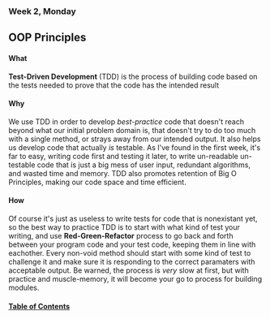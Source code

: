 ### Week 2, Monday
## OOP Principles

#### What
__Test-Driven Development__ (TDD) is the process of building code based on the tests needed to prove that the code has the intended result

#### Why
We use TDD in order to develop *best-practice* code that doesn't reach beyond what our initial problem domain is,
that doesn't try to do too much with a single method, or strays away from our intended output.
It also helps us develop code that actually *is* testable. As I've found in the first week, it's far to easy, writing code first
and testing it later, to write un-readable un-testable code that is just a big mess of user input, redundant algorithms,
and wasted time and memory. TDD also promotes retention of Big O Principles, making our code space and time efficient.

#### How
Of course it's just as useless to write tests for code that is nonexistant yet, so the best way to practice TDD is to
start with what kind of test your writing, and use __Red-Green-Refactor__ process to go back and forth between your program code
and your test code, keeping them in line with eachother. Every non-void method should start with some kind of test to challenge it
and make sure it is responding to the correct paramaters with acceptable output. Be warned, the process is *very* slow at first, 
but with practice and muscle-memory, it will become your go to process for building modules.

#### [Table of Contents](https://hcoggers.github.io/Reading-Notes-Repository/)